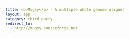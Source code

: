 ```yaml
---
title: <b>Mugsy</b> - A multiple whole genome aligner
layout: app
category: third_party
redirect_to:
  - http://mugsy.sourceforge.net
---
```

